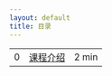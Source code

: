 ```yaml
---
layout: default
title: 目录
---
```


<table class="index-table">
  <tbody>
    <tr class="episode-wrap">
      <td class="episode-index">0</td>
      <td class="episode-title">
        <a href="00_course_intro.html">
          课程介绍
        </a>
      </td>
      <td class="episode-length">
        2 min
      </td>
    </tr>
  </tbody>
</table>
